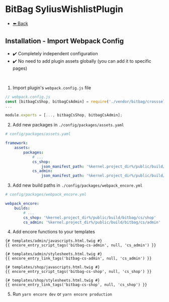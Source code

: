 # BitBag SyliusWishlistPlugin

- [⬅️ Back](./01-installation.md)

## Installation - Import Webpack Config

- ✔️ Completely independent configuration
- ✔️ No need to add plugin assets globally (you can add it to specific pages)

<br>

1. Import plugin's `webpack.config.js` file

```js
// webpack.config.js
const [bitbagCsShop, bitbagCsAdmin] = require('./vendor/bitbag/crossselling-plugin/webpack.config.js');
...

module.exports = [..., bitbagCsShop, bitbagCsAdmin];
```

2. Add new packages in `./config/packages/assets.yaml`

```yml
# config/packages/assets.yaml

framework:
    assets:
        packages:
            # ...
            cs_shop:
                json_manifest_path: '%kernel.project_dir%/public/build/bitbag/cs/shop/manifest.json'
            cs_admin:
                json_manifest_path: '%kernel.project_dir%/public/build/bitbag/cs/admin/manifest.json'
```

3. Add new build paths in `./config/packages/webpack_encore.yml`

```yml
# config/packages/webpack_encore.yml

webpack_encore:
    builds:
        # ...
        cs_shop: '%kernel.project_dir%/public/build/bitbag/cs/shop'
        cs_admin: '%kernel.project_dir%/public/build/bitbag/cs/admin'
```

4. Add encore functions to your templates

```twig
{# templates/admin/javascripts.html.twig #}
{{ encore_entry_script_tags('bitbag-cs-admin', null, 'cs_admin') }}

{# templates/admin/stylesheets.html.twig #}
{{ encore_entry_link_tags('bitbag-cs-admin', null, 'cs_admin') }}

{# templates/shop/javascripts.html.twig #}
{{ encore_entry_script_tags('bitbag-cs-shop', null, 'cs_shop') }}

{# templates/shop/stylesheets.html.twig #}
{{ encore_entry_link_tags('bitbag-cs-shop', null, 'cs_shop') }}
```

5. Run `yarn encore dev` or `yarn encore production`
